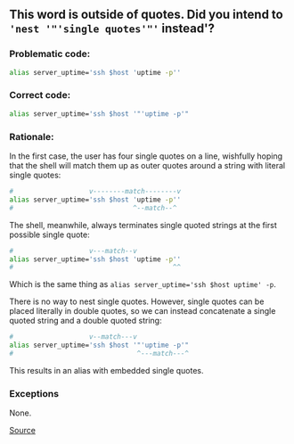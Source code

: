 ## This word is outside of quotes. Did you intend to `'nest '"'single quotes'"'` instead'?

### Problematic code:

```sh
alias server_uptime='ssh $host 'uptime -p''
```

### Correct code:

```sh
alias server_uptime='ssh $host '"'uptime -p'"
```

### Rationale:

In the first case, the user has four single quotes on a line, wishfully hoping that the shell will match them up as outer quotes around a string with literal single quotes:

```sh
#                   v--------match--------v
alias server_uptime='ssh $host 'uptime -p''
#                              ^--match--^
```

The shell, meanwhile, always terminates single quoted strings at the first possible single quote:

```sh
#                   v---match--v
alias server_uptime='ssh $host 'uptime -p''
#                                        ^^
```

Which is the same thing as `alias server_uptime='ssh $host uptime' -p`.

There is no way to nest single quotes. However, single quotes can be placed literally in double quotes, so we can instead concatenate a single quoted string and a double quoted string:

```sh
#                   v--match---v
alias server_uptime='ssh $host '"'uptime -p'"
#                               ^---match---^
```

This results in an alias with embedded single quotes.

### Exceptions

None.

[Source](https://github.com/koalaman/shellcheck/wiki/SC2026)

